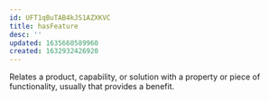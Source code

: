```yaml
---
id: UFT1qBuTAB4kJS1AZXKVC
title: hasFeature
desc: ''
updated: 1635660589960
created: 1632932426920
---
```



Relates a product, capability, or solution with a property or piece of functionality, usually that provides a benefit.


